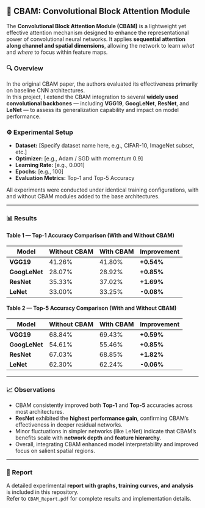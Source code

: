 ## 🧠 CBAM: Convolutional Block Attention Module

The **Convolutional Block Attention Module (CBAM)** is a lightweight yet effective attention mechanism designed to enhance the representational power of convolutional neural networks. It applies **sequential attention along channel and spatial dimensions**, allowing the network to learn *what* and *where* to focus within feature maps.

### 🔍 Overview

In the original CBAM paper, the authors evaluated its effectiveness primarily on baseline CNN architectures.  
In this project, I extend the CBAM integration to several **widely used convolutional backbones** — including **VGG19**, **GoogLeNet**, **ResNet**, and **LeNet** — to assess its generalization capability and impact on model performance.

### ⚙️ Experimental Setup

- **Dataset:** [Specify dataset name here, e.g., CIFAR-10, ImageNet subset, etc.]  
- **Optimizer:** [e.g., Adam / SGD with momentum 0.9]  
- **Learning Rate:** [e.g., 0.001]  
- **Epochs:** [e.g., 100]  
- **Evaluation Metrics:** Top-1 and Top-5 Accuracy  

All experiments were conducted under identical training configurations, with and without CBAM modules added to the base architectures.

---

### 📊 Results

#### **Table 1 — Top-1 Accuracy Comparison (With and Without CBAM)**

| **Model**    | **Without CBAM** | **With CBAM** | **Improvement** |
|---------------|------------------|----------------|------------------|
| **VGG19**     | 41.26%           | 41.80%         | **+0.54%**       |
| **GoogLeNet** | 28.07%           | 28.92%         | **+0.85%**       |
| **ResNet**    | 35.33%           | 37.02%         | **+1.69%**       |
| **LeNet**     | 33.00%           | 33.25%         | **-0.08%**       |

#### **Table 2 — Top-5 Accuracy Comparison (With and Without CBAM)**

| **Model**    | **Without CBAM** | **With CBAM** | **Improvement** |
|---------------|------------------|----------------|------------------|
| **VGG19**     | 68.84%           | 69.43%         | **+0.59%**       |
| **GoogLeNet** | 54.61%           | 55.46%         | **+0.85%**       |
| **ResNet**    | 67.03%           | 68.85%         | **+1.82%**       |
| **LeNet**     | 62.30%           | 62.24%         | **-0.06%**       |

---

### 📈 Observations

- CBAM consistently improved both **Top-1** and **Top-5** accuracies across most architectures.  
- **ResNet** exhibited the **highest performance gain**, confirming CBAM’s effectiveness in deeper residual networks.  
- Minor fluctuations in simpler networks (like LeNet) indicate that CBAM’s benefits scale with **network depth** and **feature hierarchy**.  
- Overall, integrating CBAM enhanced model interpretability and improved focus on salient spatial regions.

---

### 📄 Report

A detailed experimental **report with graphs, training curves, and analysis** is included in this repository.  
Refer to `CBAM_Report.pdf` for complete results and implementation details.
